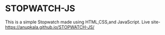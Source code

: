 # STOPWATCH-JS
This is a simple Stopwatch made using HTML,CSS,and JavaScript.
Live site-https://anupkala.github.io/STOPWATCH-JS/
